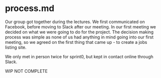 # process.md

Our group got together during the lectures. We first communicated on Facebook, before moving to Slack after our meeting. In our first meeting we decided on what we were going to do for the project. The decision making process was simple as none of us had anything in mind going into our first meeting, so we agreed on the first thing that came up - to create a jobs listing site.
	
We only met in person twice for sprint0, but kept in contact online through Slack.

WIP NOT COMPLETE
	

